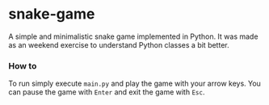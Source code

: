 # snake-game
A simple and minimalistic snake game implemented in Python.
It was made as an weekend exercise to understand Python classes a bit better.

### How to
To run simply execute `main.py` and play the game with your arrow keys. You can pause the game with `Enter` and exit the game with `Esc`.
